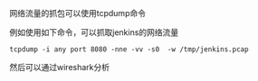 网络流量的抓包可以使用tcpdump命令

例如使用如下命令，可以抓取jenkins的网络流量

```
tcpdump -i any port 8080 -nne -vv -s0  -w /tmp/jenkins.pcap
```

然后可以通过wireshark分析

